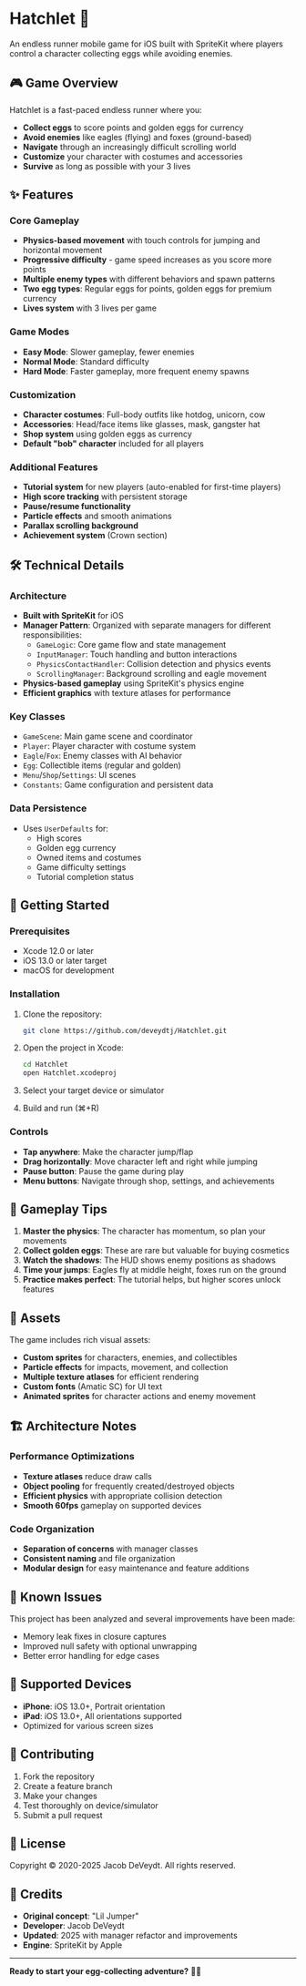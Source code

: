 # Hatchlet 🥚

An endless runner mobile game for iOS built with SpriteKit where players control a character collecting eggs while avoiding enemies.

## 🎮 Game Overview

Hatchlet is a fast-paced endless runner where you:
- **Collect eggs** to score points and golden eggs for currency
- **Avoid enemies** like eagles (flying) and foxes (ground-based)
- **Navigate** through an increasingly difficult scrolling world
- **Customize** your character with costumes and accessories
- **Survive** as long as possible with your 3 lives

## ✨ Features

### Core Gameplay
- **Physics-based movement** with touch controls for jumping and horizontal movement
- **Progressive difficulty** - game speed increases as you score more points
- **Multiple enemy types** with different behaviors and spawn patterns
- **Two egg types**: Regular eggs for points, golden eggs for premium currency
- **Lives system** with 3 lives per game

### Game Modes
- **Easy Mode**: Slower gameplay, fewer enemies
- **Normal Mode**: Standard difficulty 
- **Hard Mode**: Faster gameplay, more frequent enemy spawns

### Customization
- **Character costumes**: Full-body outfits like hotdog, unicorn, cow
- **Accessories**: Head/face items like glasses, mask, gangster hat
- **Shop system** using golden eggs as currency
- **Default "bob" character** included for all players

### Additional Features
- **Tutorial system** for new players (auto-enabled for first-time players)
- **High score tracking** with persistent storage
- **Pause/resume functionality**
- **Particle effects** and smooth animations
- **Parallax scrolling background**
- **Achievement system** (Crown section)

## 🛠️ Technical Details

### Architecture
- **Built with SpriteKit** for iOS
- **Manager Pattern**: Organized with separate managers for different responsibilities:
  - `GameLogic`: Core game flow and state management
  - `InputManager`: Touch handling and button interactions  
  - `PhysicsContactHandler`: Collision detection and physics events
  - `ScrollingManager`: Background scrolling and eagle movement
- **Physics-based gameplay** using SpriteKit's physics engine
- **Efficient graphics** with texture atlases for performance

### Key Classes
- `GameScene`: Main game scene and coordinator
- `Player`: Player character with costume system
- `Eagle`/`Fox`: Enemy classes with AI behavior
- `Egg`: Collectible items (regular and golden)
- `Menu`/`Shop`/`Settings`: UI scenes
- `Constants`: Game configuration and persistent data

### Data Persistence
- Uses `UserDefaults` for:
  - High scores
  - Golden egg currency
  - Owned items and costumes
  - Game difficulty settings
  - Tutorial completion status

## 🚀 Getting Started

### Prerequisites
- Xcode 12.0 or later
- iOS 13.0 or later target
- macOS for development

### Installation
1. Clone the repository:
   ```bash
   git clone https://github.com/deveydtj/Hatchlet.git
   ```

2. Open the project in Xcode:
   ```bash
   cd Hatchlet
   open Hatchlet.xcodeproj
   ```

3. Select your target device or simulator

4. Build and run (⌘+R)

### Controls
- **Tap anywhere**: Make the character jump/flap
- **Drag horizontally**: Move character left and right while jumping
- **Pause button**: Pause the game during play
- **Menu buttons**: Navigate through shop, settings, and achievements

## 🎯 Gameplay Tips

1. **Master the physics**: The character has momentum, so plan your movements
2. **Collect golden eggs**: These are rare but valuable for buying cosmetics
3. **Watch the shadows**: The HUD shows enemy positions as shadows
4. **Time your jumps**: Eagles fly at middle height, foxes run on the ground
5. **Practice makes perfect**: The tutorial helps, but higher scores unlock features

## 🎨 Assets

The game includes rich visual assets:
- **Custom sprites** for characters, enemies, and collectibles
- **Particle effects** for impacts, movement, and collection
- **Multiple texture atlases** for efficient rendering
- **Custom fonts** (Amatic SC) for UI text
- **Animated sprites** for character actions and enemy movement

## 🏗️ Architecture Notes

### Performance Optimizations
- **Texture atlases** reduce draw calls
- **Object pooling** for frequently created/destroyed objects
- **Efficient physics** with appropriate collision detection
- **Smooth 60fps** gameplay on supported devices

### Code Organization
- **Separation of concerns** with manager classes
- **Consistent naming** and file organization
- **Modular design** for easy maintenance and feature additions

## 🐛 Known Issues

This project has been analyzed and several improvements have been made:
- Memory leak fixes in closure captures
- Improved null safety with optional unwrapping
- Better error handling for edge cases

## 📱 Supported Devices

- **iPhone**: iOS 13.0+, Portrait orientation
- **iPad**: iOS 13.0+, All orientations supported
- Optimized for various screen sizes

## 🤝 Contributing

1. Fork the repository
2. Create a feature branch
3. Make your changes
4. Test thoroughly on device/simulator
5. Submit a pull request

## 📄 License

Copyright © 2020-2025 Jacob DeVeydt. All rights reserved.

## 🙏 Credits

- **Original concept**: "Lil Jumper" 
- **Developer**: Jacob DeVeydt
- **Updated**: 2025 with manager refactor and improvements
- **Engine**: SpriteKit by Apple

---

**Ready to start your egg-collecting adventure?** 🥚✨